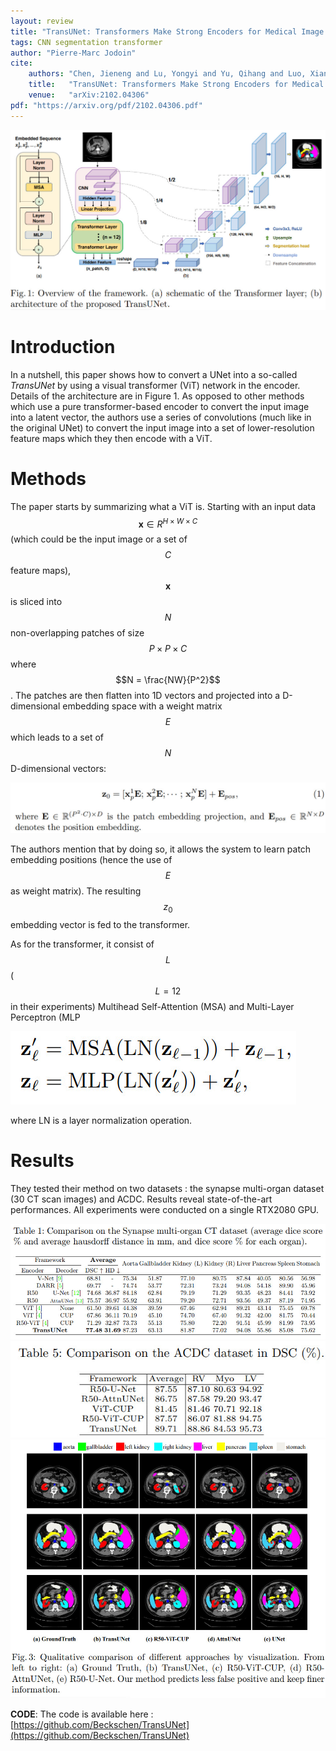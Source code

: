 ```yaml
---
layout: review
title: "TransUNet: Transformers Make Strong Encoders for Medical Image Segmentation"
tags: CNN segmentation transformer 
author: "Pierre-Marc Jodoin"
cite:
    authors: "Chen, Jieneng and Lu, Yongyi and Yu, Qihang and Luo, Xiangde and Adeli, Ehsan and Wang, Yan and Lu, Le and Yuille, Alan L., and Zhou, Yuyin"
    title:   "TransUNet: Transformers Make Strong Encoders for Medical Image Segmentation"
    venue:   "arXiv:2102.04306"
pdf: "https://arxiv.org/pdf/2102.04306.pdf"
---
```




![](/article/images/transUnet/sc01.jpg)


# Introduction

In a nutshell, this paper shows how to convert a UNet into a so-called *TransUNet* by using a visual transformer (ViT) network in the encoder.  Details of the architecture are in Figure 1.  As opposed to other methods which use a pure transformer-based encoder to convert the input image into a latent vector, the authors use a series of convolutions (much like in the original UNet) to convert the input image into a set of lower-resolution feature maps which they then encode with a ViT.

# Methods

The paper starts by summarizing what a ViT is.  Starting with an input data $$ \mathbf{x}\in R^{H\times W\times C} $$ (which could be the input image or a set of $$C$$ feature maps), $$ \mathbf{x} $$ is sliced into $$N$$ non-overlapping patches of size $$ P\times P\times C$$ where $$N = \frac{NW}{P^2}$$.  The patches are then flatten into 1D vectors and projected into a D-dimensional embedding space with a weight matrix $$E$$ which leads to a set of $$N$$ D-dimensional vectors: 

![](/article/images/transUnet/sc02.jpg)

The authors mention that by doing so, it allows the system to learn  patch embedding positions (hence the use of $$E$$ as weight matrix).   The resulting $$z_0$$ embedding vector is fed to the transformer.

As for the transformer, it consist of $$L$$ ($$L=12$$ in their experiments) Multihead Self-Attention (MSA) and Multi-Layer Perceptron (MLP

![](/article/images/transUnet/sc03.jpg)

where LN is a layer normalization operation.


# Results

They tested their method on two datasets : the synapse multi-organ dataset (30 CT scan images) and ACDC.  Results reveal state-of-the-art performances.  All experiments were conducted on a single RTX2080 GPU.

![](/article/images/transUnet/sc04.jpg)
![](/article/images/transUnet/sc05.jpg)
![](/article/images/transUnet/sc06.jpg)

**CODE**: The code is available here : [https://github.com/Beckschen/TransUNet](https://github.com/Beckschen/TransUNet)

